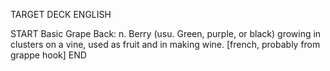TARGET DECK
ENGLISH

START
Basic
Grape
Back: n. Berry (usu. Green, purple, or black) growing in clusters on a vine, used as fruit and in making wine. [french, probably from grappe hook]
END
